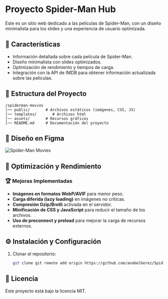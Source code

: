 # Proyecto Spider-Man Hub

Este es un sitio web dedicado a las películas de Spider-Man, con un diseño minimalista para los slides y una experiencia de usuario optimizada.

## 🚀 Características
- Información detallada sobre cada película de Spider-Man.
- Diseño minimalista con slides optimizados.
- Optimización de rendimiento y tiempos de carga.
- Integración con la API de IMDB para obtener información actualizada sobre las películas.

## 📂 Estructura del Proyecto
```
/spiderman-movies
│── public/       # Archivos estáticos (imágenes, CSS, JS)
│── templates/       # Archivos html
│── assets/       # Recursos gráficos
│── README.md     # Documentación del proyecto
```

## 🎨 Diseño en Figma
![Spider-Man Movies](./public/figma.png)


## 📌 Optimización y Rendimiento
### 🏆 Mejoras Implementadas
- **Imágenes en formatos WebP/AVIF** para menor peso.
- **Carga diferida (lazy loading)** en imágenes no críticas.
- **Compresión Gzip/Brotli** activada en el servidor.
- **Minificación de CSS y JavaScript** para reducir el tamaño de los archivos.
- **Uso de preconnect y preload** para mejorar la carga de recursos externos.

## ⚙️ Instalación y Configuración
1. Clonar el repositorio:
   ```bash
   git clone git remote add origin https://github.com/anabelGerez/Spider-Hub.git
   ```

## 📜 Licencia
Este proyecto está bajo la licencia MIT.

